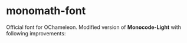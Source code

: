 # monomath-font
Official font for OChameleon.
Modified version of **Monocode-Light** with following improvements:
